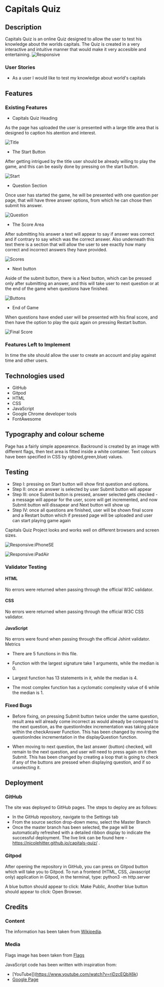 # Capitals Quiz
## Description 
Capitals Quiz is an online Quiz designed to allow the user to test his knowledge about the worlds capitals. The Quiz is created in a very interactive and intuitive manner that would make it very accesible and entertaining. 
![Responsive](doc/screenshots/Responsive.png)

### User Stories
  * As a user I would like to test my knowledge about world's capitals

## Features
### Existing Features
  * Capitals Quiz Heading 

As the page has uploaded the user is presented with a large title area that is designed to caption his atention and interest.

![Title](doc/screenshots/title.png)

  * The Start Button

After getting intrigued by the title user should be already willing to play the game, and this can be easily done by pressing on the start button. 

![Start](doc/screenshots/Start.png)

  * Question Section

Once user has started the game, he will be presented with one question per page, that will have three answer options, from which he can chose then submit his answer. 

![Question](doc/screenshots/question.png)

  * The Score Area

After submitting his answer a text will appear to say if answer was correct and if contrary to say which was the correct answer. Also underneath this text there is a section that will allow the user to see exactly how many correct and incorrect answers they have provided.

![Scores](doc/screenshots/scoresarea.png)

  * Next button

Aside of the submit button, there is a Next button, which can be pressed only after submitting an answer, and this will take user to next question or at the end of the game when questions have finished. 

![Buttons](doc/screenshots/buttons.png)

  * End of Game

When questions have ended user will be presented with his final score, and then have the option to play the quiz again on pressing Restart button. 

![Final Score](doc/screenshots/finalscore.png)


### Features Left to Implement

In time the site should allow the user to create an account and play against time and other users.

## Technologies used 
* GitHub
* Gitpod
* HTML
* CSS
* JavaScript 
* Google Chrome developer tools
* FontAwesome

## Typography and colour scheme
Page has a fairly simple appearence. Backround is created by an image with different flags, then text area is fitted inside a white container. Text colours have been specified in CSS by rgb(red,green,blue) values. 
 
## Testing
* Step I: pressing on Start button will show first question and options.
* Step II: once an answer is selected by user Submit button will appear
* Step III: once Submit button is pressed, answer selected gets checked - a message will appear for the user, score will get incremented, and now Submit button will dissapear and Next button will show up 
* Step IV: once all questions are finished, user will be shown final score and a Restart button which if pressed page will be uploaded and user can start playing game again

Capitals Quiz Project looks and works well on different browsers and screen sizes.

![Responsive:iPhoneSE](doc/screenshots/iPhoneSE.png)

![Responsive:iPadAir](doc/screenshots/iPadAir.png)


### Validator Testing
#### HTML

No errors were returned when passing through the official W3C validator.

#### CSS

No errors were returned when passing through the official W3C CSS validator.

#### JavaScript

No errors were found when passing through the official Jshint validator.
Metrics
* There are 5 functions in this file.

* Function with the largest signature take 1 arguments, while the median is 0.

* Largest function has 13 statements in it, while the median is 4.

* The most complex function has a cyclomatic complexity value of 6 while the median is 1.

### Fixed Bugs 
* Before fixing, on pressing Submit button twice under the same question, result area will already come incorrect as would already be compared to the next question, as the questionIndex incrementation was taking place within the checkAnswer Function. This has been changed by moving the questionIndex incrementation in the displayQuestion function. 

* When moving to next question, the last answer (button) checked, will remain to the next question, and user will need to press again on it then Submit. This has been changed by creating a loop that is going to check if any of the buttons are pressed when displaying question, and if so unselecting it.

## Deployment
### GitHub
The site was deployed to GitHub pages. The steps to deploy are as follows:
  * In the GitHub repository, navigate to the Settings tab
  * From the source section drop-down menu, select the Master Branch
  * Once the master branch has been selected, the page will be automatically refreshed with a detailed ribbon display to indicate the successful deployment.
  The live link can be found here - https://nicolehitter.github.io/capitals-quiz/ .

### Gitpod
After opening the repository in GitHub, you can press on Gitpod button which will take you to Gitpod.
To run a frontend (HTML, CSS, Javascript only) application in Gitpod, in the terminal, type:
python3 -m http.server

A blue button should appear to click: Make Public,
Another blue button should appear to click: Open Browser.


## Credits
### Content
The information has been taken from  [Wikipedia](https://en.wikipedia.org/wiki/List_of_national_capitals).


### Media
Flags image has been taken from [Flags](https://www.google.com/url?sa=i&url=https%3A%2F%2Fworld-geography-games.com%2Fen%2Fflags_world.html&psig=AOvVaw3MyrGIyn8J7m60q5d6ooqm&ust=1665961816204000&source=images&cd=vfe&ved=0CA0QjhxqFwoTCOCLrMSt4_oCFQAAAAAdAAAAABAE)

JavaScript code has been written with inspiration from:
* [YouTube]](https://www.youtube.com/watch?v=riDzcEQbX6k)
* [Google Page](https://simplestepscode.com/javascript-quiz-tutorial/)





